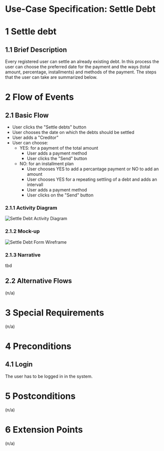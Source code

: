 # Use-Case Specification: Settle Debt

# 1 Settle debt

## 1.1 Brief Description
Every registered user can settle an already existing debt. In this process the user can choose the preferred date for the payment and the ways (total amount, percentage, installments) and methods of the payment.  The steps that the user can take are summarized below.

# 2 Flow of Events
## 2.1 Basic Flow
- User clicks the "Settle debts" button
- User chooses the date on which the debts should be settled
- User adds a "Creditor"
- User can choose:
    - YES: for a payment of the total amount
        - User adds a payment method
        - User clicks the "Send" button
    - NO: for an installment plan
        - User chooses YES to add a percantage payment or NO to add an amount
        - User chooses YES for a repeating settling of a debt and adds an intervall
        - User adds a payment method
        - User clicks on the "Send" button
         

### 2.1.1 Activity Diagram
![Settle Debt Activity Diagram](https://drive.google.com/uc?id=1OZ6hb4l8F73X_CataX6k-0ZrXDKe_JKk)

### 2.1.2 Mock-up
![Settle Debt Form Wireframe]()

### 2.1.3 Narrative
tbd

## 2.2 Alternative Flows
(n/a)

# 3 Special Requirements
(n/a)

# 4 Preconditions
## 4.1 Login
The user has to be logged in in the system.

# 5 Postconditions
(n/a)
 
# 6 Extension Points
(n/a)